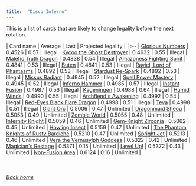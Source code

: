 ```yaml
---
title:  "Disco Inferno"
---
```


This is a list of cards that are likely to change legality before the next rotation.

| Card name | Average | Last | Projected legality |
| :-- |
[Glorious Numbers](https://db.ygoprodeck.com/card/?search=Glorious%20Numbers) | 0.4526 | 0.57 | Illegal |
[Kycoo the Ghost Destroyer](https://db.ygoprodeck.com/card/?search=Kycoo%20the%20Ghost%20Destroyer) | 0.4632 | 0.55 | Illegal |
[Malefic Truth Dragon](https://db.ygoprodeck.com/card/?search=Malefic%20Truth%20Dragon) | 0.4838 | 0.54 | Illegal |
[Amazoness Fighting Spirit](https://db.ygoprodeck.com/card/?search=Amazoness%20Fighting%20Spirit) | 0.4841 | 0.53 | Illegal |
[Buten](https://db.ygoprodeck.com/card/?search=Buten) | 0.4841 | 0.53 | Illegal |
[Raviel, Lord of Phantasms](https://db.ygoprodeck.com/card/?search=Raviel,%20Lord%20of%20Phantasms) | 0.4892 | 0.53 | Illegal |
[Stardust Re-Spark](https://db.ygoprodeck.com/card/?search=Stardust%20Re-Spark) | 0.4892 | 0.53 | Illegal |
[Missus Radiant](https://db.ygoprodeck.com/card/?search=Missus%20Radiant) | 0.4945 | 0.52 | Illegal |
[Spell Power Mastery](https://db.ygoprodeck.com/card/?search=Spell%20Power%20Mastery) | 0.4945 | 0.52 | Illegal |
[Inferno Hammer](https://db.ygoprodeck.com/card/?search=Inferno%20Hammer) | 0.4985 | 0.57 | Illegal |
[Instant Fusion](https://db.ygoprodeck.com/card/?search=Instant%20Fusion) | 0.4987 | 0.56 | Illegal |
[Kageningen](https://db.ygoprodeck.com/card/?search=Kageningen) | 0.4988 | 0.64 | Illegal |
[Humid Winds](https://db.ygoprodeck.com/card/?search=Humid%20Winds) | 0.4990 | 0.55 | Illegal |
[Archfiend's Awakening](https://db.ygoprodeck.com/card/?search=Archfiend's%20Awakening) | 0.4992 | 0.54 | Illegal |
[Red-Eyes Black Flare Dragon](https://db.ygoprodeck.com/card/?search=Red-Eyes%20Black%20Flare%20Dragon) | 0.4998 | 0.51 | Illegal |
[Teva](https://db.ygoprodeck.com/card/?search=Teva) | 0.4998 | 0.51 | Illegal |
[Giant Orc](https://db.ygoprodeck.com/card/?search=Giant%20Orc) | 0.5006 | 0.47 | Unlimited |
[Dragonmaid Sheou](https://db.ygoprodeck.com/card/?search=Dragonmaid%20Sheou) | 0.5053 | 0.49 | Unlimited |
[Zombie World](https://db.ygoprodeck.com/card/?search=Zombie%20World) | 0.5055 | 0.48 | Unlimited |
[Infernity Knight](https://db.ygoprodeck.com/card/?search=Infernity%20Knight) | 0.5059 | 0.46 | Unlimited |
[Gem-Knight Zirconia](https://db.ygoprodeck.com/card/?search=Gem-Knight%20Zirconia) | 0.5062 | 0.45 | Unlimited |
[Howling Insect](https://db.ygoprodeck.com/card/?search=Howling%20Insect) | 0.5159 | 0.47 | Unlimited |
[The Phantom Knights of Rusty Bardiche](https://db.ygoprodeck.com/card/?search=The%20Phantom%20Knights%20of%20Rusty%20Bardiche) | 0.5210 | 0.47 | Unlimited |
[Spright Jet](https://db.ygoprodeck.com/card/?search=Spright%20Jet) | 0.5213 | 0.46 | Unlimited |
[Vera the Vernusylph Goddess](https://db.ygoprodeck.com/card/?search=Vera%20the%20Vernusylph%20Goddess) | 0.5322 | 0.42 | Unlimited |
[Magician's Restage](https://db.ygoprodeck.com/card/?search=Magician's%20Restage) | 0.5371 | 0.15 | Unlimited |
[Level Up!](https://db.ygoprodeck.com/card/?search=Level%20Up!) | 0.5372 | 0.43 | Unlimited |
[Non-Fusion Area](https://db.ygoprodeck.com/card/?search=Non-Fusion%20Area) | 0.6124 | 0.16 | Unlimited |

<br>

###### [Back home](index)